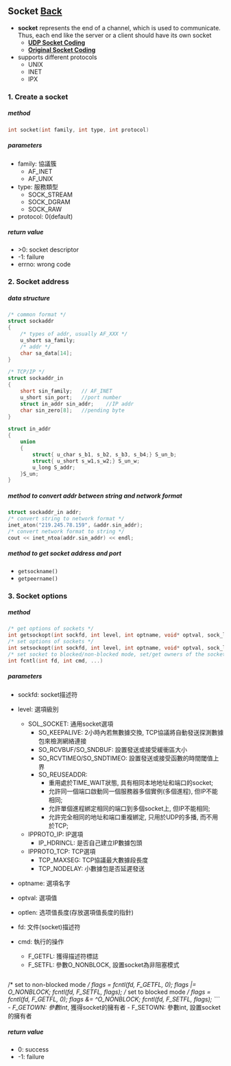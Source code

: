 ## Socket [Back](./../Coding.md)

- **socket** represents the end of a channel, which is used to communicate. Thus, each end like the server or a client should have its own socket
	- [**UDP Socket Coding**](./UDP/UDP.md)
	- [**Original Socket Coding**](./original/original.md)
- supports different protocols
	- UNIX
	- INET
	- IPX

### 1. Create a socket
##### method
```c
int socket(int family, int type, int protocol)
```
##### parameters
- family: 協議簇
	- AF_INET
	- AF_UNIX
- type: 服務類型
	- SOCK_STREAM
	- SOCK_DGRAM
	- SOCK_RAW
- protocol: 0(default)

##### return value
- \>0: socket descriptor
- -1: failure
- errno: wrong code 

### 2. Socket address
##### data structure
```c
/* common format */
struct sockaddr
{
	/* types of addr, usually AF_XXX */
	u_short sa_family;
	/* addr */
	char sa_data[14];
}

/* TCP/IP */
struct sockaddr_in
{
	short sin_family;	// AF_INET 
	u_short sin_port;	//port number
	struct in_addr sin_addr;	//IP addr
	char sin_zero[8];	//pending byte
}

struct in_addr
{
	union
	{
		struct{ u_char s_b1, s_b2, s_b3, s_b4;} S_un_b;
		struct{ u_short s_w1,s_w2;} S_un_w;
		u_long S_addr;
	}S_un;
}
```

##### method to convert addr between string and network format

```c
struct sockaddr_in addr;
/* convert string to network format */
inet_aton("219.245.78.159", &addr.sin_addr);
/* convert network format to string */
cout << inet_ntoa(addr.sin_addr) << endl;
```

##### method to get socket address and port
- ```getsockname()```
- ```getpeername()```

### 3. Socket options
##### method
```c
/* get options of sockets */
int getsockopt(int sockfd, int level, int optname, void* optval, sock_len *optlen)
/* set options of sockets */
int setsockopt(int sockfd, int level, int optname, void* optval, sock_len optlen)
/* set socket to blocked/non-blocked mode, set/get owners of the socket */
int fcntl(int fd, int cmd, ...)
```

##### parameters
- sockfd: socket描述符
- level: 選項級別
	- SOL_SOCKET: 通用socket選項
		- SO_KEEPALIVE: 2小時內若無數據交換, TCP協議將自動發送探測數據包來檢測網絡連接
		- SO_RCVBUF/SO_SNDBUF: 設置發送或接受緩衝區大小
		- SO_RCVTIMEO/SO_SNDTIMEO: 設置發送或接受函數的時間閾值上界
		- SO_REUSEADDR: 
			- 重用處於TIME_WAIT狀態, 具有相同本地地址和端口的socket; 
			- 允許同一個端口啟動同一個服務器多個實例(多個進程), 但IP不能相同; 
			- 允許單個進程綁定相同的端口到多個socket上, 但IP不能相同; 
			- 允許完全相同的地址和端口重複綁定, 只用於UDP的多播, 而不用於TCP;
	- IPPROTO_IP: IP選項
		- IP_HDRINCL: 是否自己建立IP數據包頭
	- IPPROTO_TCP: TCP選項
		- TCP_MAXSEG: TCP協議最大數據段長度
		- TCP_NODELAY: 小數據包是否延遲發送
- optname: 選項名字
- optval: 選項值
- optlen: 选项值長度(存放選項值長度的指針)

- fd: 文件(socket)描述符
- cmd: 執行的操作
	- F_GETFL: 獲得描述符標誌
	- F_SETFL: 參數O_NONBLOCK, 設置socket為非阻塞模式

	```c
/* set to non-blocked mode */
flags = fcntl(fd, F_GETFL, 0);
flags |= O_NONBLOCK;
fcntl(fd, F_SETFL, flags);
/* set to blocked mode */
flags = fcntl(fd, F_GETFL, 0);
flags &= ^O_NONBLOCK;
fcntl(fd, F_SETFL, flags);
	```
	- F_GETOWN: 參數int*, 獲得socket的擁有者
	- F_SETOWN: 參數int, 設置socket的擁有者

##### return value
- 0: success
- -1: failure

